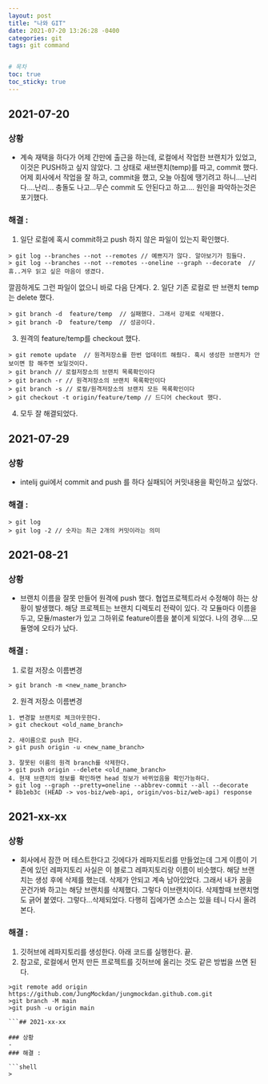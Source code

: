```yaml
---
layout: post
title: "나와 GIT"
date: 2021-07-20 13:26:28 -0400
categories: git
tags: git command


# 목차
toc: true  
toc_sticky: true
---
```

## 2021-07-20

### 상황 
- 계속 재택을 하다가 어제 간만에 출근을 하는데, 로컬에서 작업한 브랜치가 있었고, 이것은 PUSH하고 싶지 않았다. 그 상태로 새브랜치(temp)를 따고, commit 했다. 어제 회사에서 작업을 잘 하고,  commit을 했고, 오늘 아침에 땡기려고 하니....난리다....난리... 충돌도 나고...무슨 commit 도 안된다고 하고.... 원인을 파악하는것은 포기했다.

### 해결 :
1. 일단 로컬에 혹시 commit하고 push 하지 않은 파일이 있는지 확인했다.
```shell
> git log --branches --not --remotes // 예쁘지가 않다. 알아보기가 힘들다.
> git log --branches --not --remotes --oneline --graph --decorate  // 휴..겨우 읽고 싶은 마음이 생겼다. 
```
깔끔하게도 그런 파일이 없으니 바로 다음 단계다.
2. 일단 기존 로컬로 딴 브랜치 temp 는 delete 했다.
```shell
> git branch -d  feature/temp  // 실패했다. 그래서 강제로 삭제했다.
> git branch -D  feature/temp  // 성공이다.
```
3. 원격의 feature/temp를 checkout 했다.
```shell
> git remote update  // 원격저장소를 한번 업데이트 해줬다. 혹시 생성한 브랜치가 안보이면 함 해주면 보일것이다.
> git branch // 로컬저장소의 브랜치 목록확인이다
> git branch -r // 원격저장소의 브랜치 목록확인이다
> git branch -s // 로컬/원격저장소의 브랜치 모든 목록확인이다
> git checkout -t origin/feature/temp // 드디어 checkout 했다.
```
4. 모두 잘 해결되었다. 


## 2021-07-29

### 상황 
- intelij gui에서 commit and push 를 하다 실패되어 커밋내용을 확인하고 싶었다.

### 해결 :
```shell
> git log
> git log -2 // 숫자는 최근 2개의 커밋이라는 의미 
```

## 2021-08-21

### 상황
- 브랜치 이름을 잘못 만들어 원격에  push 했다. 협업프로젝트라서 수정해야 하는 상황이 발생했다. 해당 프로젝트는 브랜치 디렉토리 전략이 있다. 각 모듈마다 이름을 두고, 모듈/master가 있고 그하위로  feature이름을 붙이게 되었다. 나의 경우....모듈명에 오타가 났다. 
### 해결 :
1. 로컬 저장소 이름변경
```shell
> git branch -m <new_name_branch>
```
   
2. 원격 저장소 이름변경
```shell
1. 변경할 브랜치로 체크아웃한다.
> git checkout <old_name_branch>

2. 새이름으로 push 한다.
> git push origin -u <new_name_branch>

3. 잘못된 이름의 원격 branch를 삭제한다.
> git push origin --delete <old_name_branch>
4. 현재 브랜치의 정보를 확인하면 head 정보가 바뀌었음을 확인가능하다.
> git log --graph --pretty=oneline --abbrev-commit --all --decorate
* 8b1eb3c (HEAD -> vos-biz/web-api, origin/vos-biz/web-api) response
```


## 2021-xx-xx

### 상황
- 회사에서 잠깐 머 테스트한다고 깃에다가 레파지토리를 만들었는데 그게 이름이 기존에 있던 레파지토리 사실은 이 블로그 레파지토리랑 이름이 비슷했다. 해당 브랜치는 생성 후에 삭제를 했는데. 삭제가 안되고 계속 남아있었다. 그래서 내가 꿈을 꾼건가봐 하고는 해당 브랜치를 삭제했다. 그렇다 이브랜치이다. 삭제할때 브랜치명도 긁어 붙였다. 그렇다...삭제되었다.  다행히 집에가면 소스는 있을 테니 다시 올려본다.
### 해결 :
1. 깃허브에 레파지토리를 생성한다. 아래 코드를 실행한다. 끝. 
2. 참고로, 로컬에서 먼저 만든 프로젝트를 깃허브에 올리는 것도 같은 방법을 쓰면 된다.
```shell
>git remote add origin https://github.com/JungMockdan/jungmockdan.github.com.git
>git branch -M main
>git push -u origin main
 
```## 2021-xx-xx

### 상황
- 
### 해결 :

```shell
> 
```